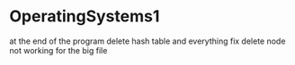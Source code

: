 # OperatingSystems1

at the end of the program delete hash table and everything
fix delete node
not working for the big file

